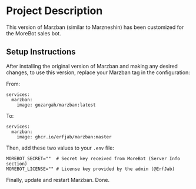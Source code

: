 # Project Description  

This version of Marzban (similar to Marzneshin) has been customized for the MoreBot sales bot.  

## Setup Instructions  

After installing the original version of Marzban and making any desired changes, to use this version, replace your Marzban tag in the configuration:  

From:  
```  
services:  
  marzban:  
    image: gozargah/marzban:latest  
```  

To:  
```  
services:  
  marzban:  
    image: ghcr.io/erfjab/marzban:master  
```  

Then, add these two values to your `.env` file:  

```  
MOREBOT_SECRET=""  # Secret key received from MoreBot (Server Info section)  
MOREBOT_LICENSE="" # License key provided by the admin (@ErfJab)  
```  

Finally, update and restart Marzban. Done.
